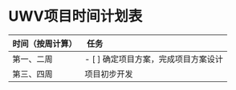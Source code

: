 # UWV项目时间计划表

| 时间（按周计算） |  任务 |
|:--------------- |:----- |
| 第一、二周 | - [ ] 确定项目方案，完成项目方案设计 |
| 第三、四周 | 项目初步开发 |
